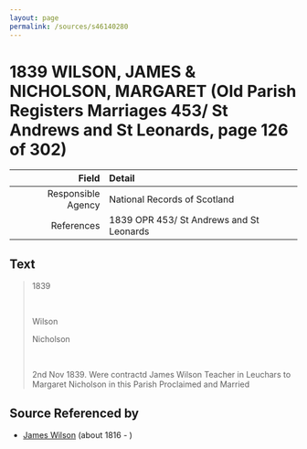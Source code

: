 ```yaml
---
layout: page
permalink: /sources/s46140280
---
```


# 1839 WILSON, JAMES & NICHOLSON, MARGARET (Old Parish Registers Marriages 453/ St Andrews and St Leonards, page 126 of 302)

Field | Detail
---:|:---
Responsible Agency | National Records of Scotland
References | 1839 OPR 453/ St Andrews and St Leonards

## Text

> 1839
>
> <br/>
>
> Wilson
>
> Nicholson
>
> <br/>
>
> 2nd Nov 1839. Were contractd James Wilson Teacher in Leuchars to Margaret Nicholson in this Parish Proclaimed and Married
>

## Source Referenced by

* [James Wilson](../people/@98356536@-james-wilson-b1816-d.md) (about 1816 - )
